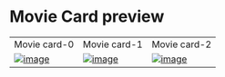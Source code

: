 # Movie Card preview

<table>
  <tr>
    <td width="33.3333%">Movie card-0</td>
    <td width="33.3333%">Movie card-1</td>
    <td width="33.3333%">Movie card-2</td>
  </tr>
  <tr>
    <td width="33.3333%">
      <a href="https://github.com/Clueless-Community/seamless-ui/blob/main/Movie%20Card/src/movie-card-1.html"><img src="https://i.ibb.co/2vJFSvk/Screenshot-20230102-122732.png" alt="image" border="0"></a>
    </td>
    <td width="33.3333%">
       <a href="https://github.com/Clueless-Community/seamless-ui/blob/main/Movie%20Card/src/movie-card-2.html"><img src="https://i.ibb.co/QKgv2nz/Screenshot-20230102-123724.png" alt="image" border="0"></a>
    </td>
    <td width="33.3333%">
      <a href="https://github.com/Clueless-Community/seamless-ui/blob/main/Movie%20Card/src/movie-card-3.html"><img src="https://i.ibb.co/FbNb7B3/Screenshot-20230102-122839.png" alt="image" border="0"></a>
    </td>
</table>